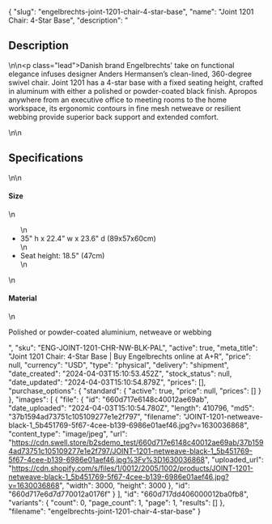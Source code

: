 {
  "slug": "engelbrechts-joint-1201-chair-4-star-base",
  "name": "Joint 1201 Chair: 4-Star Base",
  "description": "<h2>Description</h2>\n<!-- split -->\n<p class=\"lead\">Danish brand Engelbrechts' take on functional elegance infuses designer Anders Hermansen’s clean-lined, 360-degree swivel chair. Joint 1201 has a 4-star base with a fixed seating height, crafted in aluminum with either a polished or powder-coated black finish. Apropos anywhere from an executive office to meeting rooms to the home workspace, its ergonomic contours in fine mesh netweave or resilient webbing provide superior back support and extended comfort.</p>\n<!-- split -->\n<h2>Specifications</h2>\n<!-- split -->\n<h4>Size</h4>\n<ul>\n<li>35\" h x 22.4\" w x 23.6\" d (89x57x60cm)</li>\n<li>Seat height: 18.5\" (47cm)</li>\n</ul>\n<h4>Material</h4>\n<p>Polished or powder-coated aluminium, netweave or webbing<br></p>",
  "sku": "ENG-JOINT-1201-CHR-NW-BLK-PAL",
  "active": true,
  "meta_title": "Joint 1201 Chair: 4-Star Base  | Buy Engelbrechts online at A+R",
  "price": null,
  "currency": "USD",
  "type": "physical",
  "delivery": "shipment",
  "date_created": "2024-04-03T15:10:53.452Z",
  "stock_status": null,
  "date_updated": "2024-04-03T15:10:54.879Z",
  "prices": [],
  "purchase_options": {
    "standard": {
      "active": true,
      "price": null,
      "prices": []
    }
  },
  "images": [
    {
      "file": {
        "id": "660d717e6148c40012ae69ab",
        "date_uploaded": "2024-04-03T15:10:54.780Z",
        "length": 410796,
        "md5": "37b1594ad73751c105109277e1e2f797",
        "filename": "JOINT-1201-netweave-black-1_5b451769-5f67-4cee-b139-6986e01aef46.jpg?v=1630036868",
        "content_type": "image/jpeg",
        "url": "https://cdn.swell.store/b2sdemo_test/660d717e6148c40012ae69ab/37b1594ad73751c105109277e1e2f797/JOINT-1201-netweave-black-1_5b451769-5f67-4cee-b139-6986e01aef46.jpg%3Fv%3D1630036868",
        "uploaded_url": "https://cdn.shopify.com/s/files/1/0012/2005/1002/products/JOINT-1201-netweave-black-1_5b451769-5f67-4cee-b139-6986e01aef46.jpg?v=1630036868",
        "width": 3000,
        "height": 3000
      },
      "id": "660d717e6d7d770012a0176f"
    }
  ],
  "id": "660d717dd406000012ba0fb8",
  "variants": {
    "count": 0,
    "page_count": 1,
    "page": 1,
    "results": []
  },
  "filename": "engelbrechts-joint-1201-chair-4-star-base"
}